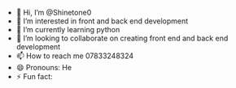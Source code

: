 - 👋 Hi, I’m @Shinetone0
- 👀 I’m interested in front and back end development
- 🌱 I’m currently learning python
- 💞️ I’m looking to collaborate on creating front end and back end development
- 📫 How to reach me 07833248324
- 😄 Pronouns: He
- ⚡ Fun fact: 

<!---
Shinetone0/Shinetone0 is a ✨ special ✨ repository because its `README.md` (this file) appears on your GitHub profile.
You can click the Preview link to take a look at your changes.
--->
